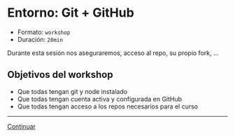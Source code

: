 # Entorno: Git + GitHub

* Formato: `workshop`
* Duración: `20min`

Durante esta sesión nos aseguraremos, acceso al repo, su propio fork, ...

## Objetivos del workshop

* Que todas tengan git y node instalado
* Que todas tengan cuenta activa y configurada en GitHub
* Que todas tengan acceso a los repos necesarios para el curso

***

[Continuar](02-node%2Bnpm.md)
